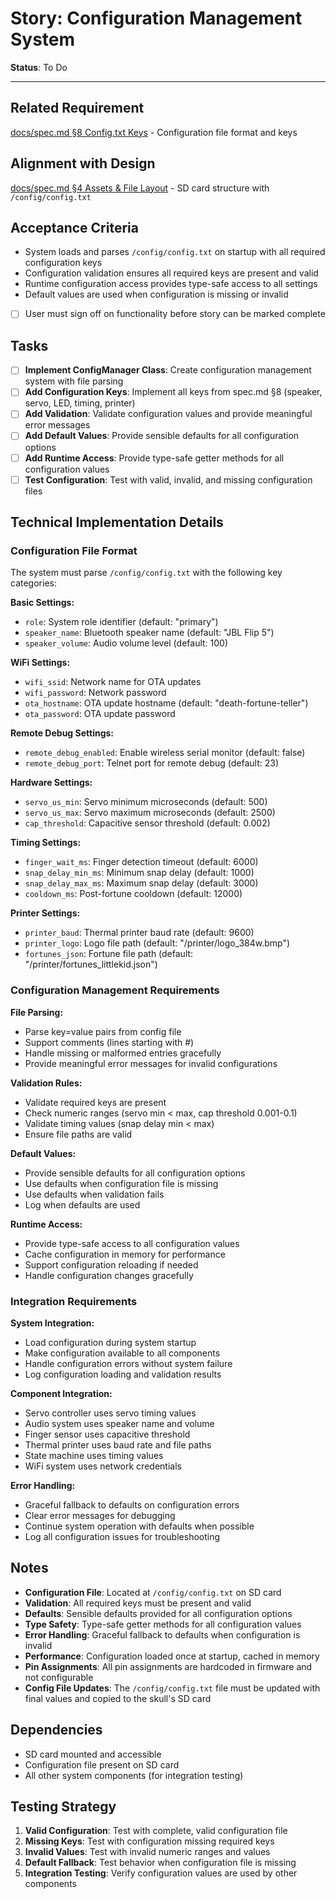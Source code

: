 # Story: Configuration Management System

**Status**: To Do

---

## Related Requirement
[docs/spec.md §8 Config.txt Keys](../spec.md#8-configtxt-keys) - Configuration file format and keys

## Alignment with Design
[docs/spec.md §4 Assets & File Layout](../spec.md#4-assets--file-layout) - SD card structure with `/config/config.txt`

## Acceptance Criteria
- System loads and parses `/config/config.txt` on startup with all required configuration keys
- Configuration validation ensures all required keys are present and valid
- Runtime configuration access provides type-safe access to all settings
- Default values are used when configuration is missing or invalid
- [ ] User must sign off on functionality before story can be marked complete

## Tasks
- [ ] **Implement ConfigManager Class**: Create configuration management system with file parsing
- [ ] **Add Configuration Keys**: Implement all keys from spec.md §8 (speaker, servo, LED, timing, printer)
- [ ] **Add Validation**: Validate configuration values and provide meaningful error messages
- [ ] **Add Default Values**: Provide sensible defaults for all configuration options
- [ ] **Add Runtime Access**: Provide type-safe getter methods for all configuration values
- [ ] **Test Configuration**: Test with valid, invalid, and missing configuration files

## Technical Implementation Details

### Configuration File Format
The system must parse `/config/config.txt` with the following key categories:

**Basic Settings:**
- `role`: System role identifier (default: "primary")
- `speaker_name`: Bluetooth speaker name (default: "JBL Flip 5")
- `speaker_volume`: Audio volume level (default: 100)

**WiFi Settings:**
- `wifi_ssid`: Network name for OTA updates
- `wifi_password`: Network password
- `ota_hostname`: OTA update hostname (default: "death-fortune-teller")
- `ota_password`: OTA update password

**Remote Debug Settings:**
- `remote_debug_enabled`: Enable wireless serial monitor (default: false)
- `remote_debug_port`: Telnet port for remote debug (default: 23)

**Hardware Settings:**
- `servo_us_min`: Servo minimum microseconds (default: 500)
- `servo_us_max`: Servo maximum microseconds (default: 2500)
- `cap_threshold`: Capacitive sensor threshold (default: 0.002)

**Timing Settings:**
- `finger_wait_ms`: Finger detection timeout (default: 6000)
- `snap_delay_min_ms`: Minimum snap delay (default: 1000)
- `snap_delay_max_ms`: Maximum snap delay (default: 3000)
- `cooldown_ms`: Post-fortune cooldown (default: 12000)

**Printer Settings:**
- `printer_baud`: Thermal printer baud rate (default: 9600)
- `printer_logo`: Logo file path (default: "/printer/logo_384w.bmp")
- `fortunes_json`: Fortune file path (default: "/printer/fortunes_littlekid.json")

### Configuration Management Requirements

**File Parsing:**
- Parse key=value pairs from config file
- Support comments (lines starting with #)
- Handle missing or malformed entries gracefully
- Provide meaningful error messages for invalid configurations

**Validation Rules:**
- Validate required keys are present
- Check numeric ranges (servo min < max, cap threshold 0.001-0.1)
- Validate timing values (snap delay min < max)
- Ensure file paths are valid

**Default Values:**
- Provide sensible defaults for all configuration options
- Use defaults when configuration file is missing
- Use defaults when validation fails
- Log when defaults are used

**Runtime Access:**
- Provide type-safe access to all configuration values
- Cache configuration in memory for performance
- Support configuration reloading if needed
- Handle configuration changes gracefully

### Integration Requirements

**System Integration:**
- Load configuration during system startup
- Make configuration available to all components
- Handle configuration errors without system failure
- Log configuration loading and validation results

**Component Integration:**
- Servo controller uses servo timing values
- Audio system uses speaker name and volume
- Finger sensor uses capacitive threshold
- Thermal printer uses baud rate and file paths
- State machine uses timing values
- WiFi system uses network credentials

**Error Handling:**
- Graceful fallback to defaults on configuration errors
- Clear error messages for debugging
- Continue system operation with defaults when possible
- Log all configuration issues for troubleshooting

## Notes
- **Configuration File**: Located at `/config/config.txt` on SD card
- **Validation**: All required keys must be present and valid
- **Defaults**: Sensible defaults provided for all configuration options
- **Type Safety**: Type-safe getter methods for all configuration values
- **Error Handling**: Graceful fallback to defaults when configuration is invalid
- **Performance**: Configuration loaded once at startup, cached in memory
- **Pin Assignments**: All pin assignments are hardcoded in firmware and not configurable
- **Config File Updates**: The `/config/config.txt` file must be updated with final values and copied to the skull's SD card

## Dependencies
- SD card mounted and accessible
- Configuration file present on SD card
- All other system components (for integration testing)

## Testing Strategy
1. **Valid Configuration**: Test with complete, valid configuration file
2. **Missing Keys**: Test with configuration missing required keys
3. **Invalid Values**: Test with invalid numeric ranges and values
4. **Default Fallback**: Test behavior when configuration file is missing
5. **Integration Testing**: Verify configuration values are used by other components
